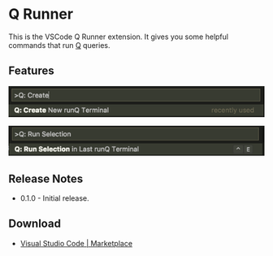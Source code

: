 # Q Runner

This is the VSCode Q Runner extension. It gives you some helpful commands that run [Q](https://en.wikipedia.org/wiki/Q_(programming_language_from_Kx_Systems)) queries.

## Features

![Create Terminal](images/create-terminal.png)

![Run Selection](images/run-selection.png)

## Release Notes

* 0.1.0 - Initial release.

## Download

* [Visual Studio Code | Marketplace](https://marketplace.visualstudio.com/items?itemName=)
